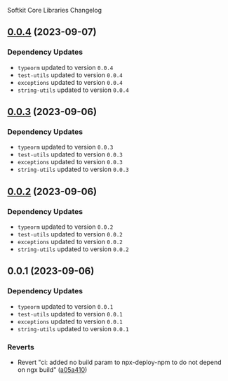 Softkit Core Libraries Changelog
## [0.0.4](https://github.com/saas-buildkit/saas-buildkit-core/compare/typeorm-service-0.0.3...typeorm-service-0.0.4) (2023-09-07)

### Dependency Updates

* `typeorm` updated to version `0.0.4`
* `test-utils` updated to version `0.0.4`
* `exceptions` updated to version `0.0.4`
* `string-utils` updated to version `0.0.4`
## [0.0.3](https://github.com/saas-buildkit/saas-buildkit-core/compare/typeorm-service-0.0.2...typeorm-service-0.0.3) (2023-09-06)

### Dependency Updates

* `typeorm` updated to version `0.0.3`
* `test-utils` updated to version `0.0.3`
* `exceptions` updated to version `0.0.3`
* `string-utils` updated to version `0.0.3`
## [0.0.2](https://github.com/saas-buildkit/saas-buildkit-core/compare/typeorm-service-0.0.1...typeorm-service-0.0.2) (2023-09-06)

### Dependency Updates

* `typeorm` updated to version `0.0.2`
* `test-utils` updated to version `0.0.2`
* `exceptions` updated to version `0.0.2`
* `string-utils` updated to version `0.0.2`
## 0.0.1 (2023-09-06)

### Dependency Updates

* `typeorm` updated to version `0.0.1`
* `test-utils` updated to version `0.0.1`
* `exceptions` updated to version `0.0.1`
* `string-utils` updated to version `0.0.1`

### Reverts

* Revert "ci: added no build param to npx-deploy-npm to do not depend on ngx build" ([a05a410](https://github.com/saas-buildkit/saas-buildkit-core/commit/a05a41073965039dd9656840a80144dcd6b4e180))
